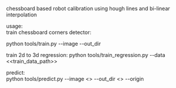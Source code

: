 chessboard based robot calibration using hough lines and bi-linear interpolation  
  
usage:   
train chessboard corners detector:  

python tools/train.py --image <image-path> --out_dir <output-dir>  

train 2d to 3d regression: 
python tools/train_regression.py --data <<train_data_path>>  

predict:  
python tools/predict.py --image <<image-path>> --out_dir <<output-dir>> --origin <origin coordinates>
